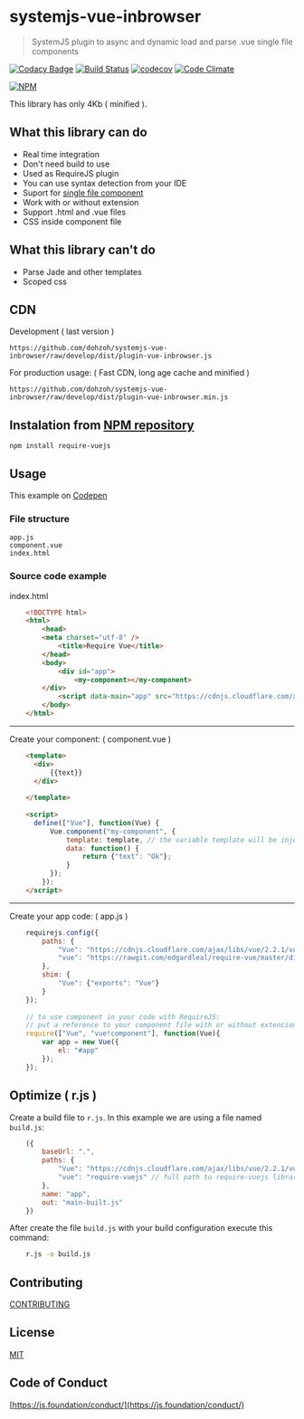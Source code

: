 # systemjs-vue-inbrowser
> SystemJS plugin to async and dynamic load and parse .vue single file components 

[![Codacy Badge](https://api.codacy.com/project/badge/Grade/e431a6e1ba314ba7a4b3debfc9643503)](https://www.codacy.com/app/edgardleal/require-vuejs?utm_source=github.com&utm_medium=referral&utm_content=edgardleal/require-vuejs&utm_campaign=badger)
[![Build Status](https://travis-ci.org/edgardleal/require-vuejs.svg?branch=master)](https://travis-ci.org/edgardleal/require-vuejs)
[![codecov](https://codecov.io/gh/edgardleal/require-vuejs/branch/master/graph/badge.svg)](https://codecov.io/gh/edgardleal/require-vuejs)
[![Code Climate](https://codeclimate.com/github/edgardleal/require-vuejs/badges/gpa.svg)](https://codeclimate.com/github/edgardleal/require-vuejs)

[![NPM](https://nodei.co/npm/require-vuejs.png)](https://nodei.co/npm/require-vuejs/)

This library has only 4Kb ( minified ).

## What this library can do

* Real time integration 
* Don't need build to use
* Used as RequireJS plugin 
* You can use syntax detection from your IDE
* Suport for [single file component](https://vuejs.org/v2/guide/single-file-components.html)
* Work with or without extension
* Support .html and .vue files 
* CSS inside component file

## What this library can't do
* Parse Jade and other templates 
* Scoped css 

## CDN 
Development ( last version )


    https://github.com/dohzoh/systemjs-vue-inbrowser/raw/develop/dist/plugin-vue-inbrowser.js


For production usage: ( Fast CDN, long age cache and minified )

    https://github.com/dohzoh/systemjs-vue-inbrowser/raw/develop/dist/plugin-vue-inbrowser.min.js

## Instalation from [NPM repository](https://www.npmjs.com/package/require-vuejs)

`npm install require-vuejs`


## Usage 

This example on [Codepen](http://codepen.io/edgardleal/pen/XMaeNP/)

### File structure

    app.js
    component.vue
    index.html

### Source code example

index.html

```html
    <!DOCTYPE html>
    <html>
        <head>
        <meta charset="utf-8" />
            <title>Require Vue</title>
        </head>
        <body>
            <div id="app">
                <my-component></my-component>
        </div>
            <script data-main="app" src="https://cdnjs.cloudflare.com/ajax/libs/require.js/2.3.3/require.min.js" ></script>
        </body>
    </html>
```
---

Create your component:  ( component.vue )
```html
    <template>
      <div>
          {{text}}
      </div>
    
    </template>
    
    <script>
      define(["Vue"], function(Vue) {
          Vue.component("my-component", {
              template: template, // the variable template will be injected 
              data: function() {
                  return {"text": "Ok"};
              }
          });
        });
    </script>
```
---

Create your app code: ( app.js )
```js
    requirejs.config({
        paths: {
            "Vue": "https://cdnjs.cloudflare.com/ajax/libs/vue/2.2.1/vue.min",
            "vue": "https://rawgit.com/edgardleal/require-vue/master/dist/require-vuejs"
        },
        shim: {
            "Vue": {"exports": "Vue"}
        }
    });
    
	// to use component in your code with RequireJS: 
	// put a reference to your component file with or without extencion after 'vue!' 
    require(["Vue", "vue!component"], function(Vue){
        var app = new Vue({
            el: "#app"
        });
    });
```

## Optimize ( r.js )

Create a build file to `r.js`. In this example we are using a file named `build.js`:

```js
    ({
        baseUrl: ".",
        paths: {
            "Vue": "https://cdnjs.cloudflare.com/ajax/libs/vue/2.2.1/vue",
            "vue": "require-vuejs" // full path to require-vuejs library file 
        },
        name: "app",
        out: "main-built.js"
    })
```

After create the file `build.js` with your build configuration execute this command: 

```bash
    r.js -o build.js
```

## Contributing

[CONTRIBUTING](https://github.com/edgardleal/require-vuejs/blob/master/CONTRIBUTING.md)

## License  

[MIT](https://github.com/edgardleal/require-vuejs/blob/master/LICENSE)

## Code of Conduct  

[https://js.foundation/conduct/](https://js.foundation/conduct/)

